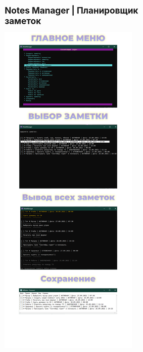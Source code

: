 # Notes Manager | Планировщик заметок
![Демонстрация](https://github.com/dankozz1t/NoteManager/raw/main/resources/Демонстрация.png)
